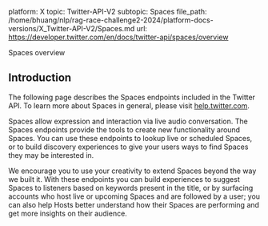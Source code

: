 platform: X
topic: Twitter-API-V2
subtopic: Spaces
file_path: /home/bhuang/nlp/rag-race-challenge2-2024/platform-docs-versions/X_Twitter-API-V2/Spaces.md
url: https://developer.twitter.com/en/docs/twitter-api/spaces/overview

Spaces overview

## Introduction

The following page describes the Spaces endpoints included in the Twitter API. To learn more about Spaces in general, please visit [help.twitter.com](https://help.twitter.com/en/using-twitter/spaces). 

Spaces allow expression and interaction via live audio conversation. The Spaces endpoints provide the tools to create new functionality around Spaces. You can use these endpoints to lookup live or scheduled Spaces, or to build discovery experiences to give your users ways to find Spaces they may be interested in.

We encourage you to use your creativity to extend Spaces beyond the way we built it. With these endpoints you can build experiences to suggest Spaces to listeners based on keywords present in the title, or by surfacing accounts who host live or upcoming Spaces and are followed by a user; you can also help Hosts better understand how their Spaces are performing and get more insights on their audience.
